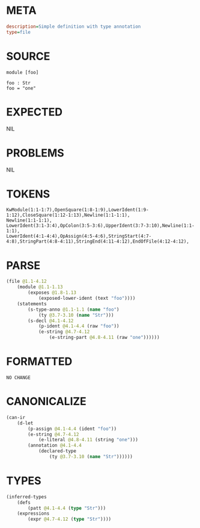 # META
~~~ini
description=Simple definition with type annotation
type=file
~~~
# SOURCE
~~~roc
module [foo]

foo : Str
foo = "one"
~~~
# EXPECTED
NIL
# PROBLEMS
NIL
# TOKENS
~~~zig
KwModule(1:1-1:7),OpenSquare(1:8-1:9),LowerIdent(1:9-1:12),CloseSquare(1:12-1:13),Newline(1:1-1:1),
Newline(1:1-1:1),
LowerIdent(3:1-3:4),OpColon(3:5-3:6),UpperIdent(3:7-3:10),Newline(1:1-1:1),
LowerIdent(4:1-4:4),OpAssign(4:5-4:6),StringStart(4:7-4:8),StringPart(4:8-4:11),StringEnd(4:11-4:12),EndOfFile(4:12-4:12),
~~~
# PARSE
~~~clojure
(file @1.1-4.12
	(module @1.1-1.13
		(exposes @1.8-1.13
			(exposed-lower-ident (text "foo"))))
	(statements
		(s-type-anno @1.1-1.1 (name "foo")
			(ty @3.7-3.10 (name "Str")))
		(s-decl @4.1-4.12
			(p-ident @4.1-4.4 (raw "foo"))
			(e-string @4.7-4.12
				(e-string-part @4.8-4.11 (raw "one"))))))
~~~
# FORMATTED
~~~roc
NO CHANGE
~~~
# CANONICALIZE
~~~clojure
(can-ir
	(d-let
		(p-assign @4.1-4.4 (ident "foo"))
		(e-string @4.7-4.12
			(e-literal @4.8-4.11 (string "one")))
		(annotation @4.1-4.4
			(declared-type
				(ty @3.7-3.10 (name "Str"))))))
~~~
# TYPES
~~~clojure
(inferred-types
	(defs
		(patt @4.1-4.4 (type "Str")))
	(expressions
		(expr @4.7-4.12 (type "Str"))))
~~~

